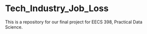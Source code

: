 # Tech_Industry_Job_Loss
This is a repository for our final project for EECS 398, Practical Data Science.
